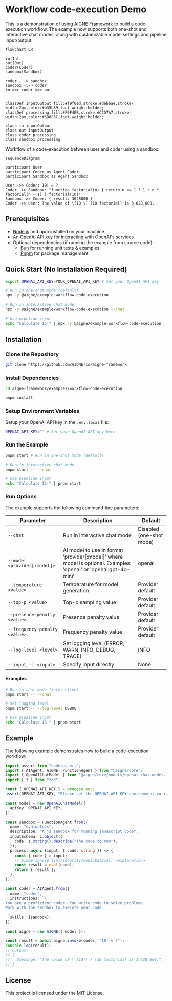 # Workflow code-execution Demo

This is a demonstration of using [AIGNE Framework](https://github.com/AIGNE-io/aigne-framework) to build a code-execution workflow. The example now supports both one-shot and interactive chat modes, along with customizable model settings and pipeline input/output.

```mermaid
flowchart LR

in(In)
out(Out)
coder(Coder)
sandbox(Sandbox)

coder -.-> sandbox
sandbox -.-> coder
in ==> coder ==> out


classDef inputOutput fill:#f9f0ed,stroke:#debbae,stroke-width:2px,color:#b35b39,font-weight:bolder;
classDef processing fill:#F0F4EB,stroke:#C2D7A7,stroke-width:2px,color:#6B8F3C,font-weight:bolder;

class in inputOutput
class out inputOutput
class coder processing
class sandbox processing
```

Workflow of a code-execution between user and coder using a sandbox:

```mermaid
sequenceDiagram

participant User
participant Coder as Agent Coder
participant Sandbox as Agent Sandbox

User ->> Coder: 10! = ?
Coder ->> Sandbox: "function factorial(n) { return n <= 1 ? 1 : n * factorial(n - 1) } factorial(10)"
Sandbox ->> Coder: { result: 3628800 }
Coder ->> User: The value of \(10!\) (10 factorial) is 3,628,800.
```

## Prerequisites

- [Node.js](https://nodejs.org) and npm installed on your machine
- An [OpenAI API key](https://platform.openai.com/api-keys) for interacting with OpenAI's services
- Optional dependencies (if running the example from source code):
  - [Bun](https://bun.sh) for running unit tests & examples
  - [Pnpm](https://pnpm.io) for package management

## Quick Start (No Installation Required)

```bash
export OPENAI_API_KEY=YOUR_OPENAI_API_KEY # Set your OpenAI API key

# Run in one-shot mode (default)
npx -y @aigne/example-workflow-code-execution

# Run in interactive chat mode
npx -y @aigne/example-workflow-code-execution --chat

# Use pipeline input
echo "Calculate 15!" | npx -y @aigne/example-workflow-code-execution
```

## Installation

### Clone the Repository

```bash
git clone https://github.com/AIGNE-io/aigne-framework
```

### Install Dependencies

```bash
cd aigne-framework/examples/workflow-code-execution

pnpm install
```

### Setup Environment Variables

Setup your OpenAI API key in the `.env.local` file:

```bash
OPENAI_API_KEY="" # Set your OpenAI API key here
```

### Run the Example

```bash
pnpm start # Run in one-shot mode (default)

# Run in interactive chat mode
pnpm start -- --chat

# Use pipeline input
echo "Calculate 15!" | pnpm start
```

### Run Options

The example supports the following command-line parameters:

| Parameter | Description | Default |
|-----------|-------------|---------|
| `--chat` | Run in interactive chat mode | Disabled (one-shot mode) |
| `--model <provider[:model]>` | AI model to use in format 'provider[:model]' where model is optional. Examples: 'openai' or 'openai:gpt-4o-mini' | openai |
| `--temperature <value>` | Temperature for model generation | Provider default |
| `--top-p <value>` | Top-p sampling value | Provider default |
| `--presence-penalty <value>` | Presence penalty value | Provider default |
| `--frequency-penalty <value>` | Frequency penalty value | Provider default |
| `--log-level <level>` | Set logging level (ERROR, WARN, INFO, DEBUG, TRACE) | INFO |
| `--input`, `-i <input>` | Specify input directly | None |

#### Examples

```bash
# Run in chat mode (interactive)
pnpm start -- --chat

# Set logging level
pnpm start -- --log-level DEBUG

# Use pipeline input
echo "Calculate 15!" | pnpm start
```

## Example

The following example demonstrates how to build a code-execution workflow:

```typescript
import assert from "node:assert";
import { AIAgent, AIGNE, FunctionAgent } from "@aigne/core";
import { OpenAIChatModel } from "@aigne/core/models/openai-chat-model.js";
import { z } from "zod";

const { OPENAI_API_KEY } = process.env;
assert(OPENAI_API_KEY, "Please set the OPENAI_API_KEY environment variable");

const model = new OpenAIChatModel({
  apiKey: OPENAI_API_KEY,
});

const sandbox = FunctionAgent.from({
  name: "evaluateJs",
  description: "A js sandbox for running javascript code",
  inputSchema: z.object({
    code: z.string().describe("The code to run"),
  }),
  process: async (input: { code: string }) => {
    const { code } = input;
    // biome-ignore lint/security/noGlobalEval: <explanation>
    const result = eval(code);
    return { result };
  },
});

const coder = AIAgent.from({
  name: "coder",
  instructions: `\
You are a proficient coder. You write code to solve problems.
Work with the sandbox to execute your code.
`,
  skills: [sandbox],
});

const aigne = new AIGNE({ model });

const result = await aigne.invoke(coder, "10! = ?");
console.log(result);
// Output:
// {
//   $message: "The value of \\(10!\\) (10 factorial) is 3,628,800.",
// }
```

## License

This project is licensed under the MIT License.
